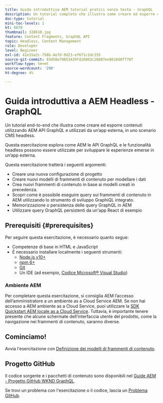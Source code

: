 ```yaml
---
title: Guida introduttiva AEM tutorial pratici senza testa - GraphQL
description: Un tutorial completo che illustra come creare ed esporre contenuti utilizzando AEM API GraphQL.
doc-type: tutorial
mini-toc-levels: 1
kt: 6678
thumbnail: 328618.jpg
feature: Content Fragments, GraphQL API
topic: Headless, Content Management
role: Developer
level: Beginner
exl-id: 41e15a2c-758b-4e7d-9d23-ef671c1dc155
source-git-commit: 93d50e79853429f420803c28807ee8018d0ff78f
workflow-type: tm+mt
source-wordcount: '298'
ht-degree: 4%

---
```


# Guida introduttiva a AEM Headless - GraphQL

Un tutorial end-to-end che illustra come creare ed esporre contenuti utilizzando AEM API GraphQL e utilizzati da un’app esterna, in uno scenario CMS headless.

Questa esercitazione esplora come AEM le API GraphQL e le funzionalità headless possono essere utilizzate per sviluppare le esperienze emerse in un’app esterna.

Questa esercitazione tratterà i seguenti argomenti:

* Creare una nuova configurazione di progetto
* Creare nuovi modelli di frammenti di contenuto per modellare i dati
* Crea nuovi frammenti di contenuto in base ai modelli creati in precedenza.
* Scopri come è possibile eseguire query sui frammenti di contenuto in AEM utilizzando lo strumento di sviluppo GraphiQL integrato.
* Memorizzazione o persistenza delle query GraphQL in AEM
* Utilizzare query GraphQL persistenti da un&#39;app React di esempio


## Prerequisiti {#prerequisites}

Per seguire questa esercitazione, è necessario quanto segue:

* Competenze di base in HTML e JavaScript
* È necessario installare localmente i seguenti strumenti:
   * [Node.js v10+](https://nodejs.org/it/)
   * [npm 6+](https://www.npmjs.com/)
   * [Git](https://git-scm.com/)
   * Un IDE (ad esempio, [Codice Microsoft® Visual Studio](https://code.visualstudio.com/))

### Ambiente AEM

Per completare questa esercitazione, si consiglia AEM l’accesso dell’amministratore a un ambiente as a Cloud Service AEM.  Se non hai accesso a AEM ambiente as a Cloud Service, puoi utilizzare la [SDK Quickstart AEM locale as a Cloud Service](/help/cloud-service/local-development-environment/aem-runtime.md). Tuttavia, è importante tenere presente che alcune schermate dell’interfaccia utente del prodotto, come la navigazione nei frammenti di contenuto, saranno diverse.

## Cominciamo!

Avvia l&#39;esercitazione con [Definizione dei modelli di frammenti di contenuto](content-fragment-models.md).

## Progetto GitHub

Il codice sorgente e i pacchetti di contenuto sono disponibili nel [Guide AEM - Progetto GitHub WKND GraphQL](https://github.com/adobe/aem-guides-wknd-graphql).

Se trovi un problema con l&#39;esercitazione o il codice, lascia un [Problema GitHub](https://github.com/adobe/aem-guides-wknd-graphql/issues).
